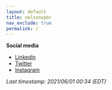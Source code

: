 ```yaml
---
layout: default
title: nelsonspbr
nav_exclude: true
permalink: /
---
```


**Social media**

- <a href="https://www.linkedin.com/in/nelsonspbr" target="_blank">Linkedin</a>
- <a href="https://twitter.com/nmimurag" target="_blank">Twitter</a>
- <a href="https://www.instagram.com/nmimurag" target="_blank">Instagram</a>

_Last timestamp: 2021/06/01 00:34 (EDT)_
